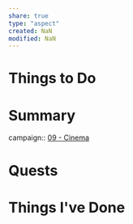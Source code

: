 ```yaml
---
share: true
type: "aspect"
created: NaN 
modified: NaN
---
```


# Things to Do

# Summary
campaign:: [09 - Cinema](./09%20-%20Cinema.md)
# Quests

# Things I've Done

